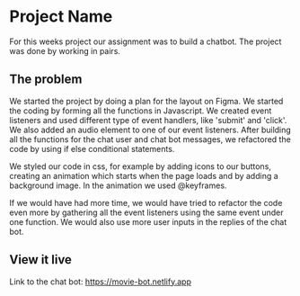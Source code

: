 # Project Name

For this weeks project our assignment was to build a chatbot. The project was done by working in pairs.

## The problem

We started the project by doing a plan for the layout on Figma. We started the coding by forming all the functions in Javascript. We created event listeners and used different type of event handlers, like 'submit' and 'click'. We also added an audio element to one of our event listeners. After building all the functions for the chat user and chat bot messages, we refactored the code by using if else conditional statements.
 
We styled our code in css, for example by adding icons to our buttons, creating an animation which starts when the page loads and by adding a background image. In the animation we used @keyframes. 

If we would have had more time, we would have tried to refactor the code even more by gathering all the event listeners using the same event under one function. We would also use more user inputs in the replies of the chat bot.

## View it live

Link to the chat bot: https://movie-bot.netlify.app
